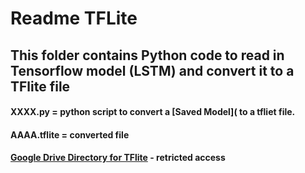 # Readme TFLite

## This folder contains Python code to read in Tensorflow model (LSTM) and convert it to a TFlite file

####   XXXX.py = python script to convert a [Saved Model]( to a tfliet file.
####   AAAA.tflite = converted file
#### [Google Drive Directory for TFlite](https://drive.google.com/drive/u/0/folders/1__w0BdwhyE4I0rVr4JP5yF3TWG5cx06U) - retricted access
